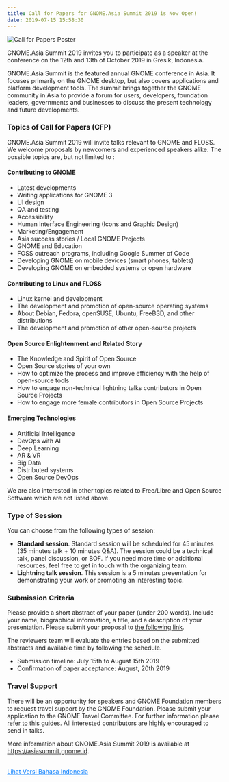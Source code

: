 ```yaml
---
title: Call for Papers for GNOME.Asia Summit 2019 is Now Open!
date: 2019-07-15 15:58:30
---
```

![Call for Papers Poster](/call-for-papers-gnome-asia-summit-2019-dibuka/cfp.png)

GNOME.Asia Summit 2019 invites you to participate as a speaker at the conference on the 12th and 13th of October 2019 in Gresik, Indonesia.

GNOME.Asia Summit is the featured annual GNOME conference in Asia. It focuses primarily on the GNOME desktop, but also covers applications and platform development tools. The summit brings together the GNOME community in Asia to provide a forum for users, developers, foundation leaders, governments and businesses to discuss the present technology and future developments.

### Topics of Call for Papers (CFP)
GNOME.Asia Summit 2019 will invite talks relevant to GNOME and FLOSS. We welcome proposals by newcomers and experienced speakers alike. The possible topics are, but not limited to :

#### **Contributing to GNOME**
- Latest developments
- Writing applications for GNOME 3
- UI design
- QA and testing
- Accessibility
- Human Interface Engineering (Icons and Graphic Design)     
- Marketing/Engagement
- Asia success stories / Local GNOME Projects
- GNOME and Education     
- FOSS outreach programs, including Google Summer of Code
- Developing GNOME on mobile devices (smart phones, tablets)     
- Developing GNOME on embedded systems or open hardware 

#### **Contributing to Linux and FLOSS**
- Linux kernel and development 
- The development and promotion of open-source operating systems     
- About Debian, Fedora, openSUSE, Ubuntu, FreeBSD, and other distributions     
- The development and promotion of other open-source projects

#### **Open Source Enlightenment and Related Story**
- The Knowledge and Spirit of Open Source 
- Open Source stories of your own 
- How to optimize the process and improve efficiency with the help of open-source tools
- How to engage non-technical     lightning talks contributors in Open Source Projects 
- How to engage more female contributors in Open Source Projects

#### **Emerging Technologies**
- Artificial Intelligence
- DevOps with AI
- Deep Learning
- AR & VR
- Big Data
- Distributed systems
- Open Source DevOps

We are also interested in other topics related to Free/Libre and Open Source Software which are not listed above.

### Type of Session
You can choose from the following types of session:
- **Standard session**. Standard session will be scheduled for 45 minutes (35 minutes talk + 10 minutes Q&A). The session could be a technical talk, panel discussion, or BOF. If you need more time or additional resources, feel free to get in touch with the organizing team.
- **Lightning talk session**. This session is a 5 minutes presentation for demonstrating your work or promoting an interesting topic.

### Submission Criteria
Please provide a short abstract of your paper (under 200 words). Include your name, biographical information, a title, and a description of your presentation. Please submit your proposal to [the following link](https://s.id/GNAS19-CfP).

The reviewers team will evaluate the entries based on the submitted abstracts and available time by following the schedule.

- Submission timeline: July 15th to August 15th 2019
- Confirmation of paper acceptance: August, 20th 2019

### Travel Support
There will be an opportunity for speakers and GNOME Foundation members to request travel support by the GNOME Foundation. Please submit your application to the GNOME Travel Committee. For further information please [refer to this guides](https://wiki.gnome.org/Travel). All interested contributors are highly encouraged to send in talks. 

More information about GNOME.Asia Summit 2019 is available at https://asiasummit.gnome.id.

<div class="btn-group-md"><br><a class="btn btn-primary" role="button" style="background-color: rgba(0,123,255,0);color: #007bff;" href="/call-for-papers-gnome-asia-summit-2019-dibuka.html">Lihat Versi Bahasa Indonesia</a></div> 
